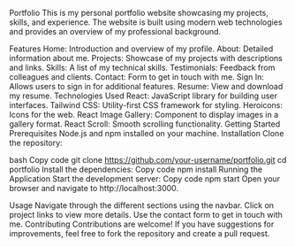 Portfolio
This is my personal portfolio website showcasing my projects, skills, and experience.
The website is built using modern web technologies and provides an overview of my professional background.

Features
Home: Introduction and overview of my profile.
About: Detailed information about me.
Projects: Showcase of my projects with descriptions and links.
Skills: A list of my technical skills.
Testimonials: Feedback from colleagues and clients.
Contact: Form to get in touch with me.
Sign In: Allows users to sign in for additional features.
Resume: View and download my resume.
Technologies Used
React: JavaScript library for building user interfaces.
Tailwind CSS: Utility-first CSS framework for styling.
Heroicons: Icons for the web.
React Image Gallery: Component to display images in a gallery format.
React Scroll: Smooth scrolling functionality.
Getting Started
Prerequisites
Node.js and npm installed on your machine.
Installation
Clone the repository:

bash
Copy code
git clone https://github.com/your-username/portfolio.git
cd portfolio
Install the dependencies:
Copy code
npm install
Running the Application
Start the development server:
Copy code
npm start
Open your browser and navigate to http://localhost:3000.

Usage
Navigate through the different sections using the navbar.
Click on project links to view more details.
Use the contact form to get in touch with me.
Contributing
Contributions are welcome! If you have suggestions for improvements,
feel free to fork the repository and create a pull request.



